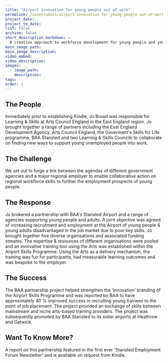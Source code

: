 ```yaml
---
title: "Airport innovation for young people out of work"
permalink: /casestudies/airport-innovation-for-young-people-out-of-work/
project_date:
project_to_date:
list: false
archive: false
short_description_markdown: >-
  A creative approach to workforce development for young people and young adults
main_image_path:
main_image_description:
video_embed:
video_description:
images:
  - image_path:
    description:
tags:
order: 2
---
```


The People 
---
Immediately prior to establishing Kindle, Jo Broad was responsible for Learning & Skills at Arts Council England in the East England region. Jo brought together a range of partners including the East England Development Agency, Arts Council England, the Goverment's Skills for Life programme, BAA Stansted and two Learning & Skills Councils to collaborate on finding new ways to support young unemployed people into work.

The Challenge 
--- 
We set out to forge a link between the agendas of different government agencies and a major regional employer to enable collaborative action on regional workforce skills to further the employment prospects of young people.

The Response 
--- 
Jo brokered a partnership with BAA's Stansted Airport and a range of agencies supporting young people and adults. A joint objective was agreed of increasing recruitment and employment at the Airport of young people & young adults disadvantaged in the job market due to poor key skills. Jo brought together five diverse organisations and associated funding streams. The expertise & resources of different organisations were pooled and an innovative training tool using the Arts was established within the Airport Skills Programme. Using the Arts as a delivery mechanism, the training was fun for participants, had measurable learning outcomes and was bespoke to the employer.

The Success
---  
The BAA partnership project helped strengthen the ‘innovation’ branding of the Airport Skills Programme and was reported by BAA to have approximately 40 % improved success in recruiting young trainees to the point of job placement. The project provided an exchange of skills between mainstream and niche arts-based training providers.  The project was subsequently promoted by BAA Stansted to its sister airports at Heathrow and Gatwick.

Want To Know More? 
--- 
A report on this partnership featured in the first ever 'Stansted Employment Forum Newsletter' and is available on request from Kindle.
